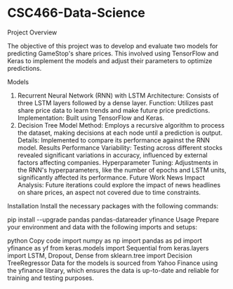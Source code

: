 # CSC466-Data-Science

Project Overview

The objective of this project was to develop and evaluate two models for predicting GameStop's share prices. This involved using TensorFlow and Keras to implement the models and adjust their parameters to optimize predictions.

Models
1. Recurrent Neural Network (RNN) with LSTM
Architecture: Consists of three LSTM layers followed by a dense layer.
Function: Utilizes past share price data to learn trends and make future price predictions.
Implementation: Built using TensorFlow and Keras.
2. Decision Tree Model
Method: Employs a recursive algorithm to process the dataset, making decisions at each node until a prediction is output.
Details: Implemented to compare its performance against the RNN model.
Results
Performance Variability: Testing across different stocks revealed significant variations in accuracy, influenced by external factors affecting companies.
Hyperparameter Tuning: Adjustments in the RNN's hyperparameters, like the number of epochs and LSTM units, significantly affected its performance.
Future Work
News Impact Analysis: Future iterations could explore the impact of news headlines on share prices, an aspect not covered due to time constraints.

Installation
Install the necessary packages with the following commands:

pip install --upgrade pandas pandas-datareader yfinance
Usage
Prepare your environment and data with the following imports and setups:

python
Copy code
import numpy as np
import pandas as pd
import yfinance as yf
from keras.models import Sequential
from keras.layers import LSTM, Dropout, Dense
from sklearn.tree import Decision TreeRegressor
Data for the models is sourced from Yahoo Finance using the yfinance library, which ensures the data is up-to-date and reliable for training and testing purposes.

